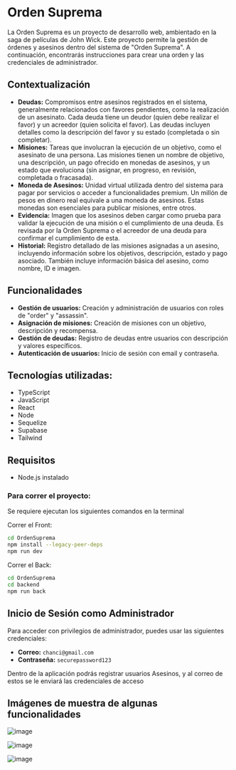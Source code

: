 # Orden Suprema 
La Orden Suprema es un proyecto de desarrollo web, ambientado en la saga de películas de John Wick. Este proyecto permite la gestión de órdenes y asesinos dentro del sistema de "Orden Suprema". A continuación, encontrarás instrucciones para crear una orden y las credenciales de administrador.

## Contextualización
- **Deudas:** Compromisos entre asesinos registrados en el sistema, generalmente relacionados con favores pendientes, como la realización de un asesinato. Cada deuda tiene un deudor (quien debe realizar el favor) y un acreedor (quien solicita el favor). Las deudas incluyen detalles como la descripción del favor y su estado (completada o sin completar).
- **Misiones:** Tareas que involucran la ejecución de un objetivo, como el asesinato de una persona. Las misiones tienen un nombre de objetivo, una descripción, un pago ofrecido en monedas de asesinos, y un estado que evoluciona (sin asignar, en progreso, en revisión, completada o fracasada).
- **Moneda de Asesinos:** Unidad virtual utilizada dentro del sistema para pagar por servicios o acceder a funcionalidades premium. Un millón de pesos en dinero real equivale a una moneda de asesinos. Estas monedas son esenciales para publicar misiones, entre otros.
- **Evidencia:** Imagen que los asesinos deben cargar como prueba para validar la ejecución de una misión o el cumplimiento de una deuda. Es revisada por la Orden Suprema o el acreedor de una deuda para confirmar el cumplimiento de esta.
- **Historial:** Registro detallado de las misiones asignadas a un asesino, incluyendo información sobre los objetivos, descripción, estado y pago asociado. También incluye información básica del asesino, como nombre, ID e imagen.

## Funcionalidades
- **Gestión de usuarios:** Creación y administración de usuarios con roles de "order" y "assassin".
- **Asignación de misiones:** Creación de misiones con un objetivo, descripción y recompensa.
- **Gestión de deudas:** Registro de deudas entre usuarios con descripción y valores específicos.
- **Autenticación de usuarios:** Inicio de sesión con email y contraseña.

## Tecnologías utilizadas:
- TypeScript
- JavaScript
- React
- Node
- Sequelize
- Supabase
- Tailwind

## Requisitos
- Node.js instalado

### Para correr el proyecto:
Se requiere ejecutan los siguientes comandos en la terminal

Correr el Front:
```sh
cd OrdenSuprema
npm install --legacy-peer-deps
npm run dev
```
Correr el  Back:
```sh
cd OrdenSuprema
cd backend
npm run back
```

## Inicio de Sesión como Administrador
Para acceder con privilegios de administrador, puedes usar las siguientes credenciales:
- **Correo:** `chanci@gmail.com`
- **Contraseña:** `securepassword123`

Dentro de la aplicación podrás registrar usuarios Asesinos, y al correo de estos se le enviará las credenciales de acceso

## Imágenes de muestra de algunas funcionalidades 
![image](https://github.com/user-attachments/assets/ce72aeca-8dc3-4c95-af0b-c198ed681e5f)

![image](https://github.com/user-attachments/assets/bd8a0e11-a592-4d0d-884b-a637befcd1b8)

![image](https://github.com/user-attachments/assets/30d15123-1f75-4e30-97be-728514fb7199)





